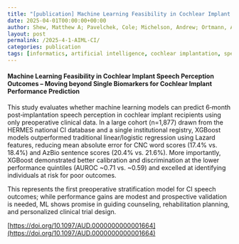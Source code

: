 ```yaml
---
title: "[publication] Machine Learning Feasibility in Cochlear Implant Speech Perception Outcomes – Moving beyond Single Biomarkers for Cochlear Implant Performance Prediction."
date: 2025-04-01T00:00:00+00:00
author: Shew, Matthew A; Pavelchek, Cole; Michelson, Andrew; Ortmann, Amanda; Lefler, Shannon; Walia, Amit; Durakovic, Nedim; Phillips, Alisa; Rejepova, Ayna; Herzog, Jacques A; Payne, Phillip; Piccirillo, Jay F; Buchman, Craig A
layout: post
permalink: /2025-4-1-AIML-CI/
categories: publication
tags: [informatics, artificial intelligence, cochlear implantation, speech perception, machine learning]
---
```


#### Machine Learning Feasibility in Cochlear Implant Speech Perception Outcomes – Moving beyond Single Biomarkers for Cochlear Implant Performance Prediction <br>

This study evaluates whether machine learning models can predict 6‑month post‑implantation speech perception in cochlear implant recipients using only preoperative clinical data. In a large cohort (n=1,877) drawn from the HERMES national CI database and a single institutional registry, XGBoost models outperformed traditional linear/logistic regression using Lazard features, reducing mean absolute error for CNC word scores (17.4% vs. 18.4%) and AzBio sentence scores (20.4% vs. 21.6%). More importantly, XGBoost demonstrated better calibration and discrimination at the lower performance quintiles (AUROC ~0.71 vs. ~0.59) and excelled at identifying individuals at risk for poor outcomes.

This represents the first preoperative stratification model for CI speech outcomes; while performance gains are modest and prospective validation is needed, ML shows promise in guiding counseling, rehabilitation planning, and personalized clinical trial design.

[https://doi.org/10.1097/AUD.0000000000001664](https://doi.org/10.1097/AUD.0000000000001664)
